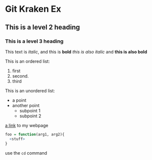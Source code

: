 # Git Kraken Ex

## This is a level 2 heading

### This is a level 3 heading

This text is *italic*, and this is **bold**
_this is also italic_ and __this is also bold__

This is an ordered list:
1. first
1. second.
1. third

This is an unordered list:
- a point
- another point
  - subpoint 1
  - subpoint 2

[a link](http://www.google.com) to my webpage

```R
foo = function(arg1, arg2){
  <stuff>
}
```

use the `cd` command
